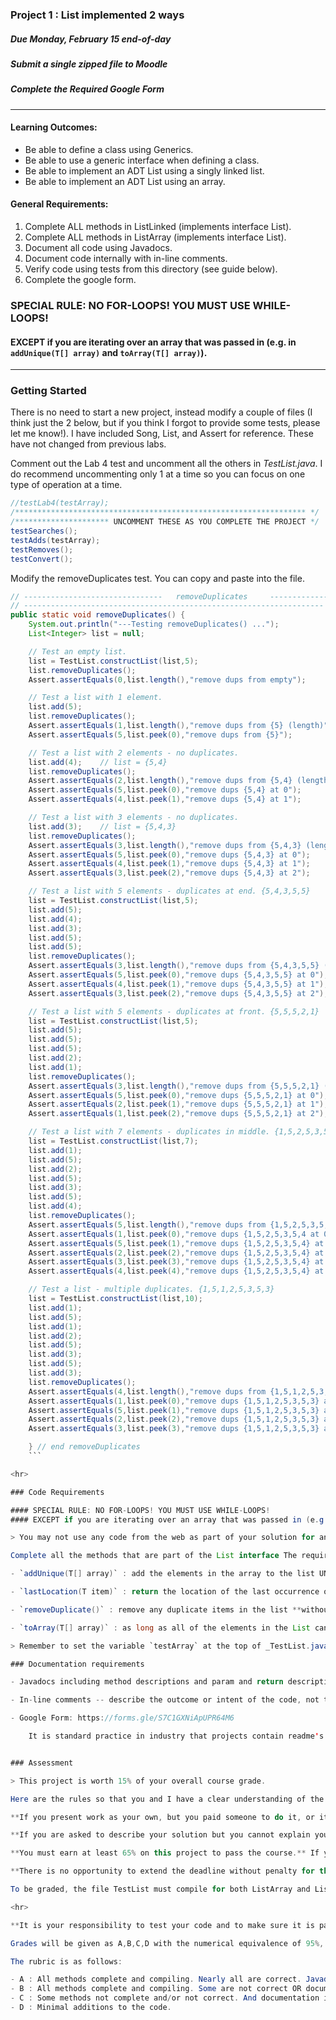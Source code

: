 ### Project 1 : List implemented 2 ways
##### Due Monday, February 15 end-of-day
##### Submit a single zipped file to Moodle
##### Complete the Required Google Form

<hr>

#### Learning Outcomes:

- Be able to define a class using Generics.
- Be able to use a generic interface when defining a class.
- Be able to implement an ADT List using a singly linked list.
- Be able to implement an ADT List using an array.

#### General Requirements:

1. Complete ALL methods in ListLinked (implements interface List).
2. Complete ALL methods in ListArray (implements interface List).
3. Document all code using Javadocs.
4. Document code internally with in-line comments.
5. Verify code using tests from this directory (see guide below).
6. Complete the google form.

### SPECIAL RULE: NO FOR-LOOPS! YOU MUST USE WHILE-LOOPS!
#### EXCEPT if you are iterating over an array that was passed in (e.g. in `addUnique(T[] array)` and `toArray(T[] array)`).

<hr>

### Getting Started

There is no need to start a new project, instead modify a couple of files (I think just the 2 below, but if you think I forgot to provide some tests, please let me know!). I have included Song, List, and Assert for reference. These have not changed from previous labs.

Comment out the Lab 4 test and uncomment all the others in _TestList.java_. I do recommend uncommenting only 1 at a time so you can focus on one type of operation at a time.

```Java
//testLab4(testArray);
/***************************************************************** */
/********************* UNCOMMENT THESE AS YOU COMPLETE THE PROJECT */
testSearches();
testAdds(testArray);
testRemoves();
testConvert();
```

Modify the removeDuplicates test. You can copy and paste into the file.

```Java
// -------------------------------   removeDuplicates     --------------------
// -------------------------------------------------------------------
public static void removeDuplicates() {
	System.out.println("---Testing removeDuplicates() ...");
	List<Integer> list = null;

	// Test an empty list.
	list = TestList.constructList(list,5);
	list.removeDuplicates();
	Assert.assertEquals(0,list.length(),"remove dups from empty");

	// Test a list with 1 element.
	list.add(5);
	list.removeDuplicates();
	Assert.assertEquals(1,list.length(),"remove dups from {5} (length)");
	Assert.assertEquals(5,list.peek(0),"remove dups from {5}");

	// Test a list with 2 elements - no duplicates.
	list.add(4);	// list = {5,4}
	list.removeDuplicates();
	Assert.assertEquals(2,list.length(),"remove dups from {5,4} (length)");
	Assert.assertEquals(5,list.peek(0),"remove dups {5,4} at 0");
	Assert.assertEquals(4,list.peek(1),"remove dups {5,4} at 1");

	// Test a list with 3 elements - no duplicates.
	list.add(3);	// list = {5,4,3}
	list.removeDuplicates();
	Assert.assertEquals(3,list.length(),"remove dups from {5,4,3} (length)");
	Assert.assertEquals(5,list.peek(0),"remove dups {5,4,3} at 0");
	Assert.assertEquals(4,list.peek(1),"remove dups {5,4,3} at 1");
	Assert.assertEquals(3,list.peek(2),"remove dups {5,4,3} at 2");

	// Test a list with 5 elements - duplicates at end. {5,4,3,5,5}
	list = TestList.constructList(list,5);
	list.add(5);
	list.add(4);
	list.add(3);
	list.add(5);
	list.add(5);
	list.removeDuplicates();
	Assert.assertEquals(3,list.length(),"remove dups from {5,4,3,5,5} (length)");
	Assert.assertEquals(5,list.peek(0),"remove dups {5,4,3,5,5} at 0");
	Assert.assertEquals(4,list.peek(1),"remove dups {5,4,3,5,5} at 1");
	Assert.assertEquals(3,list.peek(2),"remove dups {5,4,3,5,5} at 2");

	// Test a list with 5 elements - duplicates at front. {5,5,5,2,1}
	list = TestList.constructList(list,5);
	list.add(5);
	list.add(5);
	list.add(5);
	list.add(2);
	list.add(1);
	list.removeDuplicates();
	Assert.assertEquals(3,list.length(),"remove dups from {5,5,5,2,1} (length)");
	Assert.assertEquals(5,list.peek(0),"remove dups {5,5,5,2,1} at 0");
	Assert.assertEquals(2,list.peek(1),"remove dups {5,5,5,2,1} at 1");
	Assert.assertEquals(1,list.peek(2),"remove dups {5,5,5,2,1} at 2");

	// Test a list with 7 elements - duplicates in middle. {1,5,2,5,3,5,4}
	list = TestList.constructList(list,7);
	list.add(1);
	list.add(5);
	list.add(2);
	list.add(5);
	list.add(3);
	list.add(5);
	list.add(4);
	list.removeDuplicates();
	Assert.assertEquals(5,list.length(),"remove dups from {1,5,2,5,3,5,4} (length)");
	Assert.assertEquals(1,list.peek(0),"remove dups {1,5,2,5,3,5,4 at 0}");
	Assert.assertEquals(5,list.peek(1),"remove dups {1,5,2,5,3,5,4} at 1");
	Assert.assertEquals(2,list.peek(2),"remove dups {1,5,2,5,3,5,4} at 2");
	Assert.assertEquals(3,list.peek(3),"remove dups {1,5,2,5,3,5,4} at 3");
	Assert.assertEquals(4,list.peek(4),"remove dups {1,5,2,5,3,5,4} at 4");

	// Test a list - multiple duplicates. {1,5,1,2,5,3,5,3}
	list = TestList.constructList(list,10);
	list.add(1);
	list.add(5);
	list.add(1);
	list.add(2);
	list.add(5);
	list.add(3);
	list.add(5);
	list.add(3);
	list.removeDuplicates();
	Assert.assertEquals(4,list.length(),"remove dups from {1,5,1,2,5,3,5,3} (length)");
	Assert.assertEquals(1,list.peek(0),"remove dups {1,5,1,2,5,3,5,3} at 0}");
	Assert.assertEquals(5,list.peek(1),"remove dups {1,5,1,2,5,3,5,3} at 1");
	Assert.assertEquals(2,list.peek(2),"remove dups {1,5,1,2,5,3,5,3} at 2");
	Assert.assertEquals(3,list.peek(3),"remove dups {1,5,1,2,5,3,5,3} at 3");

	} // end removeDuplicates
	```

<hr>

### Code Requirements

#### SPECIAL RULE: NO FOR-LOOPS! YOU MUST USE WHILE-LOOPS!
#### EXCEPT if you are iterating over an array that was passed in (e.g. in `addUnique(T[] array)` and `toArray(T[] array)`).

> You may not use any code from the web as part of your solution for any part of this project!! The one exception is the pseudocode that is in your zyBooks textbook. I will ask you to both read and write code that operates on arrays and linked list on the exam (guaranteed!), so you will have a hard time doing that on the exam if you don't practice it with this project.

Complete all the methods that are part of the List interface The requirements are the same as they were given for Lab 3. The following are new and should be implemented for BOTH arrays and linked lists.

- `addUnique(T[] array)` : add the elements in the array to the list UNLESS it is already in the list, then don't add it. If the list is full but you still have more to add, then ignore the rest of the array and return.

- `lastLocation(T item)` : return the location of the last occurrence of the item in the list.

- `removeDuplicate()` : remove any duplicate items in the list **without copying the list** into a new structure. This is a very hard method to write! I suggest you do this after you have everything else done so you don't waste too much time trying to write it then debug it. You can still get an A as long as you give it a try -- even if it doesn't work.

- `toArray(T[] array)` : as long as all of the elements in the List can fit into the array, then copy them into the array, maintaining their order. If they don't fit, don't copy anything over.

> Remember to set the variable `testArray` at the top of _TestList.java_ to test both your ListArray code and your ListLinked code!! If it is true, you are testing the ListArray class. If it is false, you are testing the ListLinked class.

### Documentation requirements

- Javadocs including method descriptions and param and return descriptions, as appropriate.

- In-line comments -- describe the outcome or intent of the code, not the code.

- Google Form: https://forms.gle/S7C1GXNiApUPR64M6

	It is standard practice in industry that projects contain readme's and that you provide a regular report of the status of the code to your project manager. This Google form will stand in for that type of communication.


### Assessment

> This project is worth 15% of your overall course grade.

Here are the rules so that you and I have a clear understanding of the expectations ...

**If you present work as your own, but you paid someone to do it, or it was copied from the web or a book, or you got it from a friend, or from a friend's homework from last semester, or from your mother, or from anyone else, then you will be given a 0 on this assignment and potentially receive an F for the course. And it will be reported to the dean.**

**If you are asked to describe your solution but you cannot explain your code, then you might receive a 0 on this assignment.**

**You must earn at least 65% on this project to pass the course.** If you do not reach that threshold, you will be given an opportunity to work on it until you do reach that threshold (and you can seek my help to get it there). However, the grade you earned at the time of submission will be the one used to calculate your grade for the course.

**There is no opportunity to extend the deadline without penalty for this project.** Late submissions will incur a 5% deduction for every day it is late.

To be graded, the file TestList must compile for both ListArray and ListLinked. If it does not compile, it is an automatic deduction of 5% and it will be returned to you to fix it. **Code will not be graded (and will receive a 0) until it compiles.** I am available to help if you are struggling to get it to compile.

<hr>

**It is your responsibility to test your code and to make sure it is passing the tests provided for both ListArray and ListLinked.** Please give yourself enough time to seek help if you are having a hard time debugging your code.

Grades will be given as A,B,C,D with the numerical equivalence of 95%, 85%, 75%, 65%. "F" is not listed because that will be addressed on an individual basis depending on how much of the lab was completed.

The rubric is as follows:

- A : All methods complete and compiling. Nearly all are correct. Javadocs complete. In-line comments complete and meaningful. Google form submitted.
- B : All methods complete and compiling. Some are not correct OR documentation is missing or insufficient (or a combination of incorrect code and insufficient documentation).
- C : Some methods not complete and/or not correct. And documentation is not sufficient.
- D : Minimal additions to the code.
